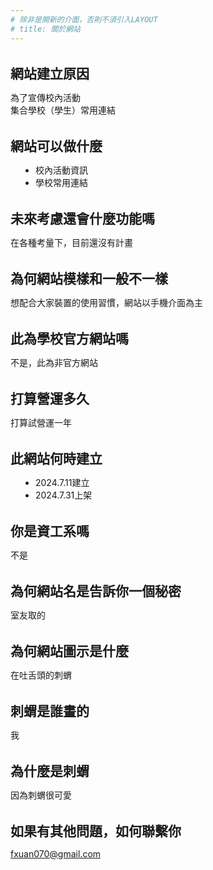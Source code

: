 ```yaml
---
# 除非是開新的介面，否則不須引入LAYOUT
# title: 關於網站
---
```


## 網站建立原因
為了宣傳校內活動<br>
集合學校（學生）常用連結

## 網站可以做什麼
- 校內活動資訊
- 學校常用連結

## 未來考慮還會什麼功能嗎
在各種考量下，目前還沒有計畫

## 為何網站模樣和一般不一樣
想配合大家裝置的使用習慣，網站以手機介面為主

## 此為學校官方網站嗎
不是，此為非官方網站

## 打算營運多久
打算試營運一年

## 此網站何時建立
- 2024.7.11建立
- 2024.7.31上架

## 你是資工系嗎
不是

## 為何網站名是告訴你一個秘密
室友取的

## 為何網站圖示是什麼
在吐舌頭的刺蝟

## 刺蝟是誰畫的
我

## 為什麼是刺蝟
因為刺蝟很可愛

## 如果有其他問題，如何聯繫你
fxuan070@gmail.com

<style>
    h2{
        margin:2rem 0 0;
    }
    p{
        text-align: left;
    }
    ul{
        padding: 0 1.5rem;
    }
    li{
        margin:0 1rem;
        font-size:14px;
        text-align:left;
    }

</style>
